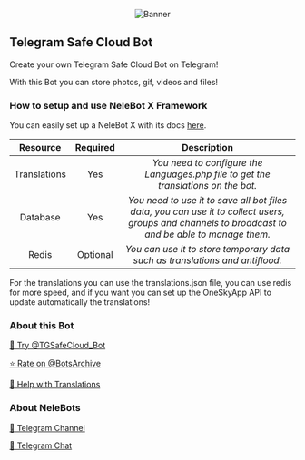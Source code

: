 <p align="center"> 
    <img src="https://telegra.ph/file/11e455ed75de1d6c56c66.jpg" alt="Banner" /> 
</p>

## Telegram Safe Cloud Bot

Create your own Telegram Safe Cloud Bot on Telegram!

With this Bot you can store photos, gif, videos and files!


### How to setup and use NeleBot X Framework

You can easily set up a NeleBot X with its docs [here](https://neleb54gold.github.io/NeleBotX/).

| Resource     | Required | Description |
| :----------: | :------: | :----------:|
| Translations | Yes      | _You need to configure the Languages.php file to get the translations on the bot._ |
| Database     | Yes      | _You need to use it to save all bot files data, you can use it to collect users, groups and channels to broadcast to and be able to manage them._ |
| Redis        | Optional | _You can use it to store temporary data such as translations and antiflood._ |

For the translations you can use the translations.json file, you can use redis for more speed, and if you want you can set up the OneSkyApp API to update automatically the translations!

### About this Bot

[🤖 Try @TGSafeCloud_Bot](https://t.me/TGSafeCloud_Bot)

[⭐️ Rate on @BotsArchive](https://t.me/BotsArchive/2088)

[📲 Help with Translations](https://nelebots.oneskyapp.com/collaboration/translate/project/project/179235/)

### About NeleBots

[📢 Telegram Channel](https://t.me/NeleBots)

[👥 Telegram Chat](https://t.me/NeleBotsChat)
